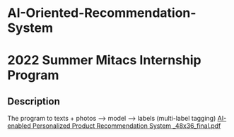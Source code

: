 # AI-Oriented-Recommendation-System

# 2022 Summer Mitacs Internship Program 
  
## Description

The program to texts + photos --> model --> labels (multi-label tagging)
[AI-enabled Personalized Product Recommendation System _48x36_final.pdf](https://github.com/user-attachments/files/15962153/AI-enabled.Personalized.Product.Recommendation.System._48x36_final.pdf)
